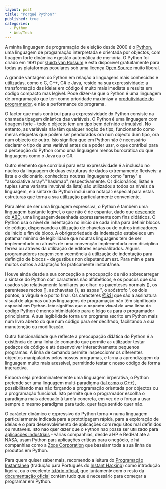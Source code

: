 ```yaml
---
layout: post
title: "Porquê Python?"
published: true
categories:
  - Python
  - Web/Tech
---
```

<p>A minha linguagem de programação de eleição desde 2000 é o <a href="http://www.python.org">Python</a>, uma linguagem de programação interpretada e orientada por objectos, com tipagem forte dinâmica e gestão automática de memória. O Python foi criado em 1991 por <a href="http://www.python.org/~guido/">Guido van Rossum</a> e está disponível gratuitamente para todas as plataformas populares sob uma licença <a href="http://www.python.org/psf/license.html">Open Source</a> muito liberal.</p>

<p>A grande vantagem do Python em relação a linguagens mais conhecidas e utilizadas, como o C, C++, C# e Java, reside na sua expressividade: a transformação das ideias em código é muito mais imediata e resulta em código compacto mas legível. Pode dizer-se que o Python é uma linguagem de programação que tem como prioridade maximizar a <a href="http://www.artima.com/intv/prodperf.html">produtividade do programador</a>, e não a performance do programa.</p>

<p>O factor que mais contribui para a expressividade do Python consiste na chamada tipagem dinâmica das variáveis. O Python é uma linguagem com tipagem forte - todo o objecto tem um tipo bem definido e imutável. No entanto, as variáveis não têm qualquer noção de tipo, funcionando como meras etiquetas que podem ser pendurados ora num objecto dum tipo, ora num objecto de outro. Isto significa que em Python não é necessário declarar o tipo de uma variável antes de a poder usar, o que contribui para a percepção do Python como uma linguagem menos burocrática do que linguagens como o Java ou o C#.</p>

<p>Outro elemento que contribui para esta expressividade é a inclusão no núcleo da linguagem de duas estruturas de dados extremamente flexíveis: a lista e o dicionário, conhecidos noutras linguagens como "array" e "associative array"/"hashmap", respectivamente. Os dicionários, listas e tuples (uma variante imutável da lista) são utilizados a todos os níveis da linguagem, e a sintaxe do Python inclui uma notação especial para estas estruturas que torna a sua utilização particularmente conveniente.</p>

<p>Para além de ser uma linguagem expressiva, o Python é também uma linguagem bastante legível, o que não é de espantar, dado que <a href="http://www.artima.com/intv/python.html">descende</a> do <a href="http://homepages.cwi.nl/~steven/abc/">ABC</a>, uma linguagem desenhada expressamente com fins didáticos. O Python usa o nível de indentação no início de cada linha para definir blocos de código, dispensando a utilização de chavetas ou de outros indicadores de início e fim de bloco. A obrigatoriedade da indentação estabelece um patamar mínimo de legibilidade que noutras linguagens tem de ser implementado ou através de uma convenção implementada com disciplina férrea ou através da utilização de editores especializados. Alguns programadores reagem com veemência à utilização de indentação para definição de blocos - de gustibus non disputandum est. Para mim e para muitos outros a adaptação foi praticamente instantânea. </p>

<p>Houve ainda desde a sua concepção a preocupação de não sobrecarregar a sintaxe do Python com caracteres não alfabéticos, e os poucos que são usados são relativamente familiares ao olhar: os parenteses normais (), os parenteses rectos [], as chavetas {}, as aspas ", o apóstrofo ', os dois pontos, a vírgula e o ponto final. Os caracteres <a href="http://www.python.org/doc/essays/foreword.html">@&$!</a> que são a assinatura visual de algumas outras linguagens de programação não têm significado especial em Python. Isto significa que o aspecto visual de uma linha de código Python é menos intimidatório para o leigo ou para o programador principiante. A sua legibilidade torna um programa escrito em Python mais num livro aberto do que num código para ser decifrado, facilitando a sua manutenção ou modificação.</p>

<p>Outra funcionalidade que reflecte a preocupação didática do Python é a existência de uma linha de comando que permite ao utilizador testar pedaços de código e até desenvolver interactivamente pequenos programas. A linha de comando permite inspeccionar os diferentes objectos manipulados pelos nossos programas, e torna a aprendizagem da linguagem muito mais acessível, permitindo testar o nosso código de forma interactiva.</p>

<p>Embora seja predominantemente uma linguagem imperativa, o Python pretende ser uma linguagem multi-paradigma (<a href="http://www.artima.com/intv/modern.html">tal como o C++</a>), possibilitando mas não forçando a programação orientada por objectos ou a programação funcional. Isto permite que o programador escolha o paradigma mais adequado à tarefa concreta, em vez de o forçar a usar sempre o mesmo paradigma para tudo, quer faça sentido quer não.</p>

<p>O carácter dinâmico e expressivo do Python torna-o numa linguagem particularmente indicada para a prototipagem rápida, para a exploração de ideias e o para desenvolvimento de aplicações com requisitos mal definidos ou mutáveis. Isto não quer dizer que o Python não possa ser utilizado para <a href="http://pbf.strakt.com/success/">aplicações industriais</a> - várias companhias, desde a HP e RedHat até à NASA, usam Python para aplicações críticas para o negócio, e há companhias como a <a href="http://www.zope.com/">Zope Corporation</a> que baseiam toda a sua linha de produtos em Python.</p>

<p>Para quem quiser saber mais, recomendo a leitura do <a href="http://www.g2ctech.com/artigos/instant-hacking.html">Programação Instantânea</a> (tradução para Português do <a href="http://www.hetland.org/python/instant-hacking.php">Instant Hacking</a>) como introdução ligeira, ou o excelente <a href="http://www.python.org/doc/current/tut/tut.html">tutório oficial</a>, que juntamente com o resto da <a href="http://www.python.org/doc/">documentação oficial</a> contém tudo que é necessário para começar a programar em Python.</p>

